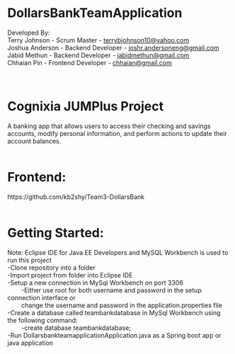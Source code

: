# DollarsBankTeamApplication
Developed By:<br/>
Terry Johnson - Scrum Master -  terrybjohnson10@yahoo.com <br/>
Joshua Anderson - Backend Developer - joshr.andersoneng@gmail.com <br/>
Jabid Methun - Backend Developer - jabidmethun@gmail.com <br/>
Chhaian Pin - Frontend Developer - chhaian@gmail.com <br/>
<br/>
<br/>
<h1>Cognixia JUMPlus Project</h1>
A banking app that allows users to access their checking and savings accounts, modify personal information, and perform actions to update their account balances.
<br>
<br>
<h1>Frontend:</h1>
https://github.com/kb2shy/Team3-DollarsBank
<br/>
<br/>
<h1>Getting Started:</h1>
Note: Eclipse IDE for Java EE Developers and MySQL Workbench is used to run this project<br/>
-Clone repository into a folder<br/>
-Import project from folder into Eclipse IDE<br/>
-Setup a new connection in MySql Workbench on port 3306<br/>
	&nbsp;&nbsp;&nbsp;&nbsp;&nbsp;&nbsp;&nbsp;&nbsp;-Either use root for both username and password in the setup connection interface or <br/>
	&nbsp;&nbsp;&nbsp;&nbsp;&nbsp;&nbsp;&nbsp;&nbsp;change the username and password in the application.properties file<br/>
-Create a database called teambankdatabase in MySql Workbench using the following command:<br/>
	&nbsp;&nbsp;&nbsp;&nbsp;&nbsp;&nbsp;&nbsp;&nbsp;-create database teambankdatabase;<br/>
-Run DollarsbankteamapplicationApplication.java as a Spring boot app or java application<br/>
